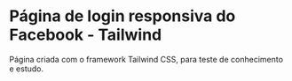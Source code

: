 # Página de login responsiva do Facebook - Tailwind
Página criada com o framework Tailwind CSS, para  teste de conhecimento e estudo.
